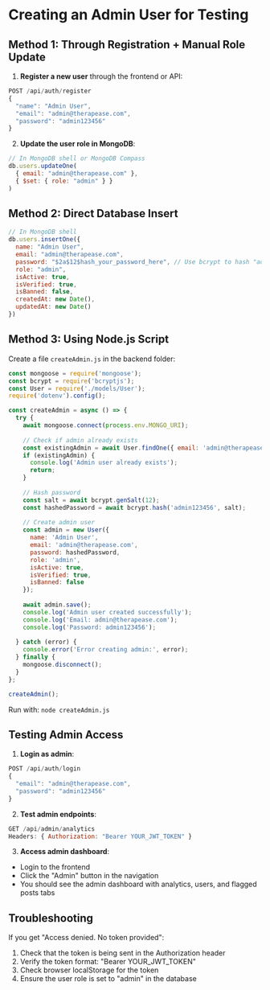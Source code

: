 # Creating an Admin User for Testing

## Method 1: Through Registration + Manual Role Update

1. **Register a new user** through the frontend or API:
```javascript
POST /api/auth/register
{
  "name": "Admin User",
  "email": "admin@therapease.com",
  "password": "admin123456"
}
```

2. **Update the user role in MongoDB**:
```javascript
// In MongoDB shell or MongoDB Compass
db.users.updateOne(
  { email: "admin@therapease.com" },
  { $set: { role: "admin" } }
)
```

## Method 2: Direct Database Insert

```javascript
// In MongoDB shell
db.users.insertOne({
  name: "Admin User",
  email: "admin@therapease.com",
  password: "$2a$12$hash_your_password_here", // Use bcrypt to hash "admin123456"
  role: "admin",
  isActive: true,
  isVerified: true,
  isBanned: false,
  createdAt: new Date(),
  updatedAt: new Date()
})
```

## Method 3: Using Node.js Script

Create a file `createAdmin.js` in the backend folder:

```javascript
const mongoose = require('mongoose');
const bcrypt = require('bcryptjs');
const User = require('./models/User');
require('dotenv').config();

const createAdmin = async () => {
  try {
    await mongoose.connect(process.env.MONGO_URI);
    
    // Check if admin already exists
    const existingAdmin = await User.findOne({ email: 'admin@therapease.com' });
    if (existingAdmin) {
      console.log('Admin user already exists');
      return;
    }
    
    // Hash password
    const salt = await bcrypt.genSalt(12);
    const hashedPassword = await bcrypt.hash('admin123456', salt);
    
    // Create admin user
    const admin = new User({
      name: 'Admin User',
      email: 'admin@therapease.com',
      password: hashedPassword,
      role: 'admin',
      isActive: true,
      isVerified: true,
      isBanned: false
    });
    
    await admin.save();
    console.log('Admin user created successfully');
    console.log('Email: admin@therapease.com');
    console.log('Password: admin123456');
    
  } catch (error) {
    console.error('Error creating admin:', error);
  } finally {
    mongoose.disconnect();
  }
};

createAdmin();
```

Run with: `node createAdmin.js`

## Testing Admin Access

1. **Login as admin**:
```javascript
POST /api/auth/login
{
  "email": "admin@therapease.com",
  "password": "admin123456"
}
```

2. **Test admin endpoints**:
```javascript
GET /api/admin/analytics
Headers: { Authorization: "Bearer YOUR_JWT_TOKEN" }
```

3. **Access admin dashboard**:
- Login to the frontend
- Click the "Admin" button in the navigation
- You should see the admin dashboard with analytics, users, and flagged posts tabs

## Troubleshooting

If you get "Access denied. No token provided":
1. Check that the token is being sent in the Authorization header
2. Verify the token format: "Bearer YOUR_JWT_TOKEN"
3. Check browser localStorage for the token
4. Ensure the user role is set to "admin" in the database
